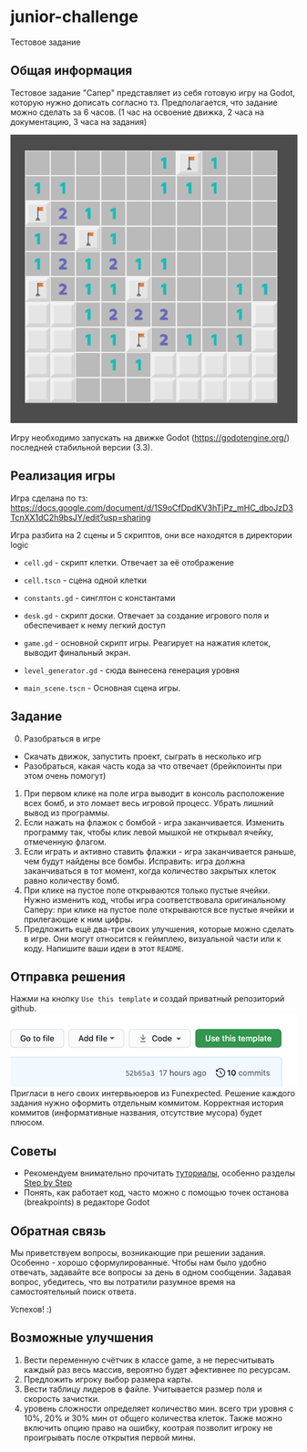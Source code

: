 # junior-challenge
Тестовое задание


## Общая информация
Тестовое задание "Сапер" представляет из себя готовую игру на Godot, которую нужно дописать согласно тз.
Предполагается, что задание можно сделать за 6 часов. (1 час на освоение движка, 2 часа на документацию, 3 часа на задания)

![game](task_png/game.png)

Игру необходимо запускать на движке Godot (https://godotengine.org/) последней стабильной версии (3.3).


## Реализация игры
Игра сделана по тз: https://docs.google.com/document/d/1S9oCfDpdKV3hTjPz_mHC_dboJzD3TcnXX1dC2h9bsJY/edit?usp=sharing

Игра разбита на 2 сцены и 5 скриптов, они все находятся в директории logic
- `cell.gd` - скрипт клетки. Отвечает за её отображение
- `cell.tscn` - сцена одной клетки
- `constants.gd` - синглтон с константами
- `desk.gd` - скрипт доски. Отвечает за создание игрового поля и обеспечивает к нему легкий доступ
- `game.gd` - основной скрипт игры. Реагирует на нажатия клеток, выводит финальный экран.

- `level_generator.gd` - сюда вынесена генерация уровня
- `main_scene.tscn`  - Основная сцена игры.


## Задание
0. Разобраться в игре
- Скачать движок, запустить проект, сыграть в несколько игр
- Разобраться, какая часть кода за что отвечает (брейкпоинты при этом очень помогут)
1. При первом клике на поле игра выводит в консоль расположение всех бомб, и это ломает весь игровой процесс. Убрать лишний вывод из программы.
1. Если нажать на флажок с бомбой - игра заканчивается. Изменить программу так, чтобы клик левой мышкой не открывал ячейку, отмеченную флагом.
1. Если играть и активно ставить флажки - игра заканчивается раньше, чем будут найдены все бомбы. Исправить: игра должна заканчиваться в тот момент, когда количество закрытых клеток равно количеству бомб.
1. При клике на пустое поле открываются только пустые ячейки. Нужно изменить код, чтобы игра соответствовала оригинальному Саперу: при клике на пустое поле открываются все пустые ячейки и прилегающие к ним цифры.
1. Предложить ещё два-три своих улучшения, которые можно сделать в игре. Они могут относится к геймплею, визуальной части или к коду. Напишите ваши идеи в этот `README`.


## Отправка решения
Нажми на кнопку `Use this template` и создай приватный репозиторий github.
![task_btn](task_png/template_btn.png)
Пригласи в него своих интервьюеров из Funexpected.
Решение каждого задания нужно оформить отдельным коммитом. Корректная история коммитов (информативные названия, отсутствие мусора) будет плюсом.

## Советы
- Рекомендуем внимательно прочитать [туториалы](http://docs.godotengine.org/en/stable/), особенно разделы [Step by Step](http://docs.godotengine.org/en/stable/getting_started/step_by_step/index.html)
- Понять, как работает код, часто можно с помощью точек останова (breakpoints) в редакторе Godot

## Обратная связь
Мы приветствуем вопросы, возникающие при решении задания. Особенно - хорошо сформулированные. Чтобы нам было удобно отвечать, задавайте все вопросы за день в одном сообщении. Задавая вопрос, убедитесь, что вы потратили разумное время на самостоятельный поиск ответа.

Успехов! :)

## Возможные улучшения

1. Вести переменную счётчик в классе game, а не пересчитывать каждый раз весь массив, вероятно будет эфективнее по ресурсам.
2. Предложить игроку выбор размера карты.
3. Вести таблицу лидеров в файле. Учитывается размер поля и скорость зачистки.
4. уровень сложности определяет количество мин. всего три уровня с 10%, 20% и 30% мин от общего количества клеток. Также можно включить опцию право на ошибку, коотрая позволит игроку не проигрывать после открытия первой мины.